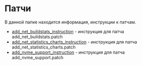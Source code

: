 # Патчи

В данной папке находится информация, инструкции к патчам.

* [add_net_buildstats_instruction](./add_net_buildstats_instruction.md) - инструкция для патча
  add_net_buildstats.patch
* [add_net_statistics_charts_instruction](./add_net_statistics_charts_instruction.md) - инструкция для патча
  add_net_statistics_charts.patch
* [add_nvme_support_instruction](./add_nvme_support_instruction.md) - инструкция для патча
  add_nvme_support.patch
